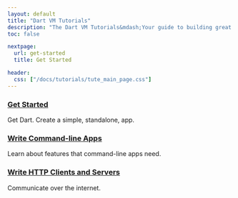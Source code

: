 ```yaml
---
layout: default
title: "Dart VM Tutorials"
description: "The Dart VM Tutorials&mdash;Your guide to building great apps."
toc: false

nextpage:
  url: get-started
  title: Get Started

header:
  css: ["/docs/tutorials/tute_main_page.css"]
---
```


<div class="row">
  <div class="col-md-6">
    <div class="card">
      <h3><a href="{{site.dart_vm}}/tutorials/get-started">Get Started</a></h3>
      <p>Get Dart. Create a simple, standalone, app.</p>
    </div>
  </div>

  <div class="col-md-6">
    <div class="card">
      <h3><a href="{{site.dart_vm}}/tutorials/cmdline">Write Command-line Apps</a></h3>
      <p>Learn about features that command-line apps need.</p>
    </div>
  </div>

  <div class="col-md-6">
    <div class="card">
      <h3><a href="{{site.dart_vm}}/tutorials/httpserver">Write HTTP Clients and Servers</a></h3>
      <p>Communicate over the internet.</p>
    </div>
  </div>
</div>
